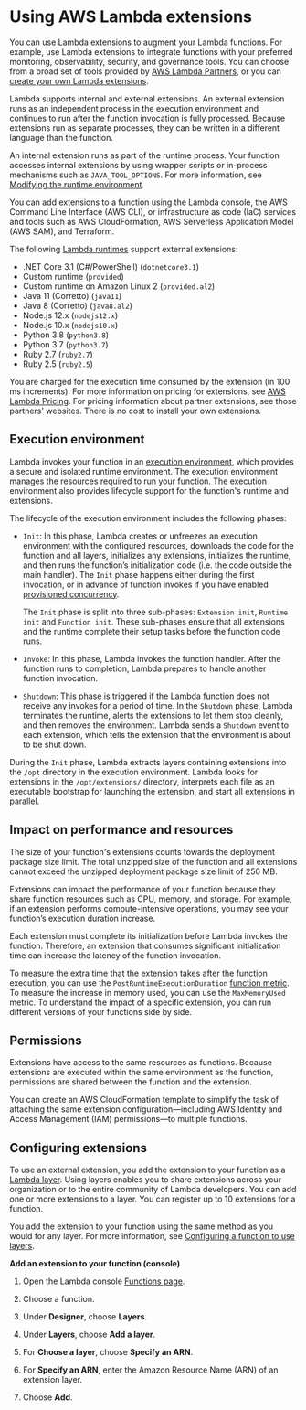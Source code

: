 # Using AWS Lambda extensions<a name="using-extensions"></a>

You can use Lambda extensions to augment your Lambda functions\. For example, use Lambda extensions to integrate functions with your preferred monitoring, observability, security, and governance tools\. You can choose from a broad set of tools provided by [AWS Lambda Partners](http://aws.amazon.com/lambda/partners/), or you can [create your own Lambda extensions](runtimes-extensions-api.md)\.

Lambda supports internal and external extensions\. An external extension runs as an independent process in the execution environment and continues to run after the function invocation is fully processed\. Because extensions run as separate processes, they can be written in a different language than the function\.

An internal extension runs as part of the runtime process\. Your function accesses internal extensions by using wrapper scripts or in\-process mechanisms such as `JAVA_TOOL_OPTIONS`\. For more information, see [Modifying the runtime environment](runtimes-modify.md)\.

You can add extensions to a function using the Lambda console, the AWS Command Line Interface \(AWS CLI\), or infrastructure as code \(IaC\) services and tools such as AWS CloudFormation, AWS Serverless Application Model \(AWS SAM\), and Terraform\.

The following [Lambda runtimes](lambda-runtimes.md) support external extensions:
+ \.NET Core 3\.1 \(C\#/PowerShell\) \(`dotnetcore3.1`\)
+ Custom runtime \(`provided`\)
+ Custom runtime on Amazon Linux 2 \(`provided.al2`\)
+ Java 11 \(Corretto\) \(`java11`\)
+ Java 8 \(Corretto\) \(`java8.al2`\)
+ Node\.js 12\.x \(`nodejs12.x`\)
+ Node\.js 10\.x \(`nodejs10.x`\)
+ Python 3\.8 \(`python3.8`\)
+ Python 3\.7 \(`python3.7`\)
+ Ruby 2\.7 \(`ruby2.7`\)
+ Ruby 2\.5 \(`ruby2.5`\)

You are charged for the execution time consumed by the extension \(in 100 ms increments\)\. For more information on pricing for extensions, see [AWS Lambda Pricing](http://aws.amazon.com/lambda/pricing/)\. For pricing information about partner extensions, see those partners' websites\. There is no cost to install your own extensions\.

## Execution environment<a name="using-extensions-env"></a>

Lambda invokes your function in an [execution environment](runtimes-context.md), which provides a secure and isolated runtime environment\. The execution environment manages the resources required to run your function\. The execution environment also provides lifecycle support for the function's runtime and extensions\.

The lifecycle of the execution environment includes the following phases:
+ `Init`: In this phase, Lambda creates or unfreezes an execution environment with the configured resources, downloads the code for the function and all layers, initializes any extensions, initializes the runtime, and then runs the function’s initialization code \(i\.e\. the code outside the main handler\)\. The `Init` phase happens either during the first invocation, or in advance of function invokes if you have enabled [provisioned concurrency](configuration-concurrency.md#configuration-concurrency-provisioned)\.

  The `Init` phase is split into three sub\-phases: `Extension init`, `Runtime init` and `Function init`\. These sub\-phases ensure that all extensions and the runtime complete their setup tasks before the function code runs\.
+ `Invoke`: In this phase, Lambda invokes the function handler\. After the function runs to completion, Lambda prepares to handle another function invocation\.
+ `Shutdown`: This phase is triggered if the Lambda function does not receive any invokes for a period of time\. In the `Shutdown` phase, Lambda terminates the runtime, alerts the extensions to let them stop cleanly, and then removes the environment\. Lambda sends a `Shutdown` event to each extension, which tells the extension that the environment is about to be shut down\.

During the `Init` phase, Lambda extracts layers containing extensions into the `/opt` directory in the execution environment\. Lambda looks for extensions in the `/opt/extensions/` directory, interprets each file as an executable bootstrap for launching the extension, and start all extensions in parallel\.

## Impact on performance and resources<a name="using-extensions-reg"></a>

The size of your function's extensions counts towards the deployment package size limit\. The total unzipped size of the function and all extensions cannot exceed the unzipped deployment package size limit of 250 MB\.

Extensions can impact the performance of your function because they share function resources such as CPU, memory, and storage\. For example, if an extension performs compute\-intensive operations, you may see your function’s execution duration increase\.

Each extension must complete its initialization before Lambda invokes the function\. Therefore, an extension that consumes significant initialization time can increase the latency of the function invocation\.

To measure the extra time that the extension takes after the function execution, you can use the `PostRuntimeExecutionDuration` [function metric](monitoring-metrics.md)\. To measure the increase in memory used, you can use the `MaxMemoryUsed` metric\. To understand the impact of a specific extension, you can run different versions of your functions side by side\.

## Permissions<a name="using-extensions-permissions"></a>

Extensions have access to the same resources as functions\. Because extensions are executed within the same environment as the function, permissions are shared between the function and the extension\.

You can create an AWS CloudFormation template to simplify the task of attaching the same extension configuration—including AWS Identity and Access Management \(IAM\) permissions—to multiple functions\.

## Configuring extensions<a name="using-extensions-config"></a>

To use an external extension, you add the extension to your function as a [Lambda layer](configuration-layers.md)\. Using layers enables you to share extensions across your organization or to the entire community of Lambda developers\. You can add one or more extensions to a layer\. You can register up to 10 extensions for a function\.

You add the extension to your function using the same method as you would for any layer\. For more information, see [Configuring a function to use layers](configuration-layers.md#configuration-layers-using)\.

**Add an extension to your function \(console\)**

1. Open the Lambda console [Functions page](https://console.aws.amazon.com/lambda/home#/functions)\.

1. Choose a function\.

1. Under **Designer**, choose **Layers**\.

1. Under **Layers**, choose **Add a layer**\.

1. For **Choose a layer**, choose **Specify an ARN**\.

1. For **Specify an ARN**, enter the Amazon Resource Name \(ARN\) of an extension layer\.

1. Choose **Add**\.
